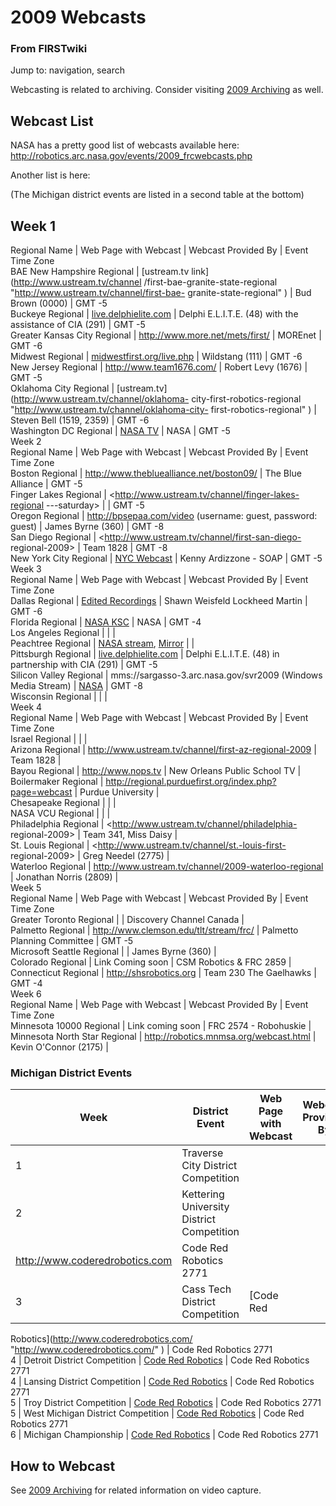 # 2009 Webcasts

### From FIRSTwiki

Jump to: navigation, search

Webcasting is related to archiving. Consider visiting [2009
Archiving](2009_Archiving "2009 Archiving" ) as well.


##  Webcast List

NASA has a pretty good list of webcasts available here:
<http://robotics.arc.nasa.gov/events/2009_frcwebcasts.php>

Another list is here:

(The Michigan district events are listed in a second table at the bottom)

Week 1  
---  
Regional Name |  Web Page with Webcast |  Webcast Provided By |  Event Time
Zone  
BAE New Hampshire Regional |  [ustream.tv link](http://www.ustream.tv/channel
/first-bae-granite-state-regional "http://www.ustream.tv/channel/first-bae-
granite-state-regional" ) |  Bud Brown (0000) |  GMT -5  
Buckeye Regional |  [live.delphielite.com](http://live.delphielite.com
"http://live.delphielite.com" ) |  Delphi E.L.I.T.E. (48) with the assistance
of CIA (291) |  GMT -5  
Greater Kansas City Regional |  <http://www.more.net/mets/first/> |  MOREnet |
GMT -6  
Midwest Regional |
[midwestfirst.org/live.php](http://www.midwestfirst.org/live.php
"http://www.midwestfirst.org/live.php" ) |  Wildstang (111) |  GMT -6  
New Jersey Regional |  <http://www.team1676.com/> |  Robert Levy (1676) |  GMT
-5  
Oklahoma City Regional |  [ustream.tv](http://www.ustream.tv/channel/oklahoma-
city-first-robotics-regional "http://www.ustream.tv/channel/oklahoma-city-
first-robotics-regional" ) |  Steven Bell (1519, 2359) |  GMT -6  
Washington DC Regional |  [NASA
TV](http://robotics.arc.nasa.gov/events/2009_dc_webcast.php
"http://robotics.arc.nasa.gov/events/2009_dc_webcast.php" ) |  NASA |  GMT -5  
Week 2  
Regional Name |  Web Page with Webcast |  Webcast Provided By |  Event Time
Zone  
Boston Regional |  <http://www.thebluealliance.net/boston09/> |  The Blue
Alliance |  GMT -5  
Finger Lakes Regional |  <http://www.ustream.tv/channel/finger-lakes-regional
---saturday> |  |  GMT -5  
Oregon Regional |  <http://bpsepaa.com/video> (username: guest, password:
guest) |  James Byrne (360) |  GMT -8  
San Diego Regional |  <http://www.ustream.tv/channel/first-san-diego-
regional-2009> |  Team 1828 |  GMT -8  
New York City Regional |  [NYC
Webcast](http://soap.circuitrunners.com/2009/ny/stream.php
"http://soap.circuitrunners.com/2009/ny/stream.php" ) |  Kenny Ardizzone -
SOAP |  GMT -5  
Week 3  
Regional Name |  Web Page with Webcast |  Webcast Provided By |  Event Time
Zone  
Dallas Regional |  [Edited
Recordings](http://www.veoh.com/search/videos/q/publisher:DallasFirst#
"http://www.veoh.com/search/videos/q/publisher:DallasFirst#" ) |  Shawn
Weisfeld Lockheed Martin |  GMT -6  
Florida Regional |  [NASA KSC](http://science.ksc.nasa.gov/robotics/
"http://science.ksc.nasa.gov/robotics/" ) |  NASA |  GMT -4  
Los Angeles Regional |  |  |  
Peachtree Regional |  [NASA
stream](http://streaming.msfc.nasa.gov/ACCORDENT/HONEYWELL/podcast/first.html
"http://streaming.msfc.nasa.gov/ACCORDENT/HONEYWELL/podcast/first.html" ),
[Mirror](http://mfile.akamai.com/18569/live/reflector:43780.asx?bkup=43781
"http://mfile.akamai.com/18569/live/reflector:43780.asx?bkup=43781" ) |  |  
Pittsburgh Regional |  [live.delphielite.com](http://live.delphielite.com
"http://live.delphielite.com" ) |  Delphi E.L.I.T.E. (48) in partnership with
CIA (291) |  GMT -5  
Silicon Valley Regional |  mms://sargasso-3.arc.nasa.gov/svr2009 (Windows
Media Stream) |  [NASA](http://robotics.nasa.gov/ "http://robotics.nasa.gov/"
) |  GMT -8  
Wisconsin Regional |  |  |  
Week 4  
Regional Name |  Web Page with Webcast |  Webcast Provided By |  Event Time
Zone  
Israel Regional |  |  |  
Arizona Regional |  <http://www.ustream.tv/channel/first-az-regional-2009> |
Team 1828 |  
Bayou Regional |  <http://www.nops.tv> |  New Orleans Public School TV |  
Boilermaker Regional |
<http://regional.purduefirst.org/index.php?page=webcast> |  Purdue University
|  
Chesapeake Regional |  |  |  
NASA VCU Regional |  |  |  
Philadelphia Regional |  <http://www.ustream.tv/channel/philadelphia-
regional-2009> |  Team 341, Miss Daisy |  
St. Louis Regional |  <http://www.ustream.tv/channel/st.-louis-first-
regional-2009> |  Greg Needel (2775) |  
Waterloo Regional |  <http://www.ustream.tv/channel/2009-waterloo-regional> |
Jonathan Norris (2809) |  
Week 5  
Regional Name |  Web Page with Webcast |  Webcast Provided By |  Event Time
Zone  
Greater Toronto Regional |  |  Discovery Channel Canada |  
Palmetto Regional |  <http://www.clemson.edu/tlt/stream/frc/> |  Palmetto
Planning Committee |  GMT -5  
Microsoft Seattle Regional |  |  James Byrne (360) |  
Colorado Regional |  Link Coming soon |  CSM Robotics &amp; FRC 2859 |  
Connecticut Regional |  <http://shsrobotics.org> |  Team 230 The Gaelhawks |
GMT -4  
Week 6  
Regional Name |  Web Page with Webcast |  Webcast Provided By |  Event Time
Zone  
Minnesota 10000 Regional |  Link coming soon |  FRC 2574 - Robohuskie |  
Minnesota North Star Regional |  <http://robotics.mnmsa.org/webcast.html> |
Kevin O'Connor (2175) |  
  

###  Michigan District Events

Week |  District Event |  Web Page with Webcast |  Webcast Provided By  
---|---|---|---  
1 |  Traverse City District Competition |  |  
2 |  Kettering University District Competition |
<http://www.coderedrobotics.com> |  Code Red Robotics 2771  
3 |  Cass Tech District Competition |  [Code Red
Robotics](http://www.coderedrobotics.com/ "http://www.coderedrobotics.com/" )
|  Code Red Robotics 2771  
4 |  Detroit District Competition |  [Code Red
Robotics](http://www.coderedrobotics.com/ "http://www.coderedrobotics.com/" )
|  Code Red Robotics 2771  
4 |  Lansing District Competition |  [Code Red
Robotics](http://www.coderedrobotics.com/ "http://www.coderedrobotics.com/" )
|  Code Red Robotics 2771  
5 |  Troy District Competition |  [Code Red
Robotics](http://www.coderedrobotics.com/ "http://www.coderedrobotics.com/" )
|  Code Red Robotics 2771  
5 |  West Michigan District Competition |  [Code Red
Robotics](http://www.coderedrobotics.com/ "http://www.coderedrobotics.com/" )
|  Code Red Robotics 2771  
6 |  Michigan Championship |  [Code Red
Robotics](http://www.coderedrobotics.com/ "http://www.coderedrobotics.com/" )
|  Code Red Robotics 2771  
  

##  How to Webcast

See [2009 Archiving](2009_Archiving "2009 Archiving" ) for related
information on video capture.

